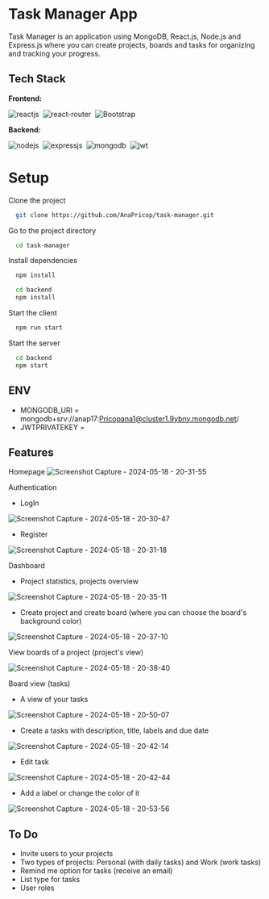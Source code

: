 
# Task Manager App
Task Manager is an application using MongoDB, React.js, Node.js and Express.js where you can create projects, boards and tasks for organizing and tracking your progress. 

## Tech Stack
**Frontend:**

![reactjs](https://img.shields.io/badge/React-20232A?style=for-the-badge&logo=react&logoColor=61DAFB)&nbsp;
![react-router](https://img.shields.io/badge/React_Router-CA4245?style=for-the-badge&logo=react-router&logoColor=white)&nbsp;
![Bootstrap](https://img.shields.io/badge/bootstrap-%238511FA.svg?style=for-the-badge&logo=bootstrap&logoColor=white)

**Backend:**

![nodejs](https://img.shields.io/badge/Node.js-43853D?style=for-the-badge&logo=node.js&logoColor=white)&nbsp;
![expressjs](https://img.shields.io/badge/Express.js-000000?style=for-the-badge&logo=express&logoColor=white)&nbsp;
![mongodb](https://img.shields.io/badge/MongoDB-4EA94B?style=for-the-badge&logo=mongodb&logoColor=white)&nbsp;
![jwt](	https://img.shields.io/badge/JWT-000000?style=for-the-badge&logo=JSON%20web%20tokens&logoColor=white)&nbsp;

# Setup

Clone the project

```bash
  git clone https://github.com/AnaPricop/task-manager.git
```

Go to the project directory

```bash
  cd task-manager
```

Install dependencies

```bash
  npm install
```

```bash
  cd backend
  npm install
```

Start the client


```bash
  npm run start
```
Start the server

```bash
  cd backend
  npm start
```
## ENV

- MONGODB_URI = mongodb+srv://anap17:Pricopana1@cluster1.9ybny.mongodb.net/
- JWTPRIVATEKEY =

## Features
Homepage
![Screenshot Capture - 2024-05-18 - 20-31-55](https://github.com/AnaPricop/task-manager/assets/60388013/721990b8-00eb-4239-a5a8-6ef0fd9a2e4f)

Authentication
- LogIn
  
![Screenshot Capture - 2024-05-18 - 20-30-47](https://github.com/AnaPricop/task-manager/assets/60388013/fa9cfbe6-3b6b-4b90-b611-823b3b36e03a)
- Register
  
![Screenshot Capture - 2024-05-18 - 20-31-18](https://github.com/AnaPricop/task-manager/assets/60388013/89f419c2-f6c6-4c8f-b8e0-4d46e2eeba9f)

Dashboard
- Project statistics, projects overview
  
![Screenshot Capture - 2024-05-18 - 20-35-11](https://github.com/AnaPricop/task-manager/assets/60388013/55aafac6-b533-4b34-bef7-02d0afc616d9)
- Create project and create board (where you can choose the board's background color)
  
![Screenshot Capture - 2024-05-18 - 20-37-10](https://github.com/AnaPricop/task-manager/assets/60388013/7f0b0b33-40f5-4a6b-810a-582f5ac93774)

View boards of a project (project's view)

![Screenshot Capture - 2024-05-18 - 20-38-40](https://github.com/AnaPricop/task-manager/assets/60388013/8f16b797-b014-4afe-8a40-3e8e7f090118)

Board view (tasks)
- A view of your tasks
  
![Screenshot Capture - 2024-05-18 - 20-50-07](https://github.com/AnaPricop/task-manager/assets/60388013/e6fee2d9-22f2-4ee2-b2b1-e38ee612d7ac)

- Create a tasks with description, title, labels and due date
  
![Screenshot Capture - 2024-05-18 - 20-42-14](https://github.com/AnaPricop/task-manager/assets/60388013/4cbb8fa8-4ddd-4650-885c-2e2707340f4e)

- Edit task

![Screenshot Capture - 2024-05-18 - 20-42-44](https://github.com/AnaPricop/task-manager/assets/60388013/222b5ed3-f0ec-480b-bf13-a27ae00af148)

- Add a label or change the color of it
  
![Screenshot Capture - 2024-05-18 - 20-53-56](https://github.com/AnaPricop/task-manager/assets/60388013/e06699b2-5747-48cf-a5c2-87d16acb1053)


## To Do

- Invite users to your projects
- Two types of projects: Personal (with daily tasks) and Work (work tasks)
- Remind me option for tasks (receive an email)
- List type for tasks
- User roles



